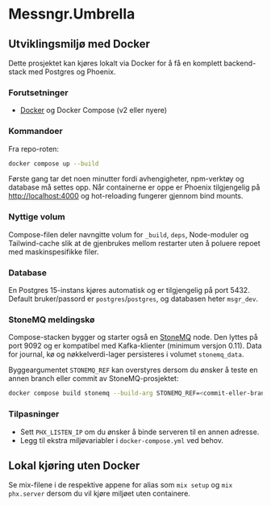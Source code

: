 # Messngr.Umbrella

## Utviklingsmiljø med Docker

Dette prosjektet kan kjøres lokalt via Docker for å få en komplett backend-stack
med Postgres og Phoenix.

### Forutsetninger

- [Docker](https://www.docker.com/) og Docker Compose (v2 eller nyere)

### Kommandoer

Fra repo-roten:

```bash
docker compose up --build
```

Første gang tar det noen minutter fordi avhengigheter, npm-verktøy og database
må settes opp. Når containerne er oppe er Phoenix tilgjengelig på
<http://localhost:4000> og hot-reloading fungerer gjennom bind mounts.

### Nyttige volum

Compose-filen deler navngitte volum for `_build`, `deps`, Node-moduler og
Tailwind-cache slik at de gjenbrukes mellom restarter uten å poluere repoet
med maskinspesifikke filer.

### Database

En Postgres 15-instans kjøres automatisk og er tilgjengelig på port 5432. Default
bruker/passord er `postgres`/`postgres`, og databasen heter `msgr_dev`.

### StoneMQ meldingskø

Compose-stacken bygger og starter også en [StoneMQ](https://github.com/jonefeewang/stonemq)
node. Den lyttes på port 9092 og er kompatibel med Kafka-klienter (minimum versjon
0.11). Data for journal, kø og nøkkelverdi-lager persisteres i volumet
`stonemq_data`.

Byggeargumentet `STONEMQ_REF` kan overstyres dersom du ønsker å teste en annen
branch eller commit av StoneMQ-prosjektet:

```bash
docker compose build stonemq --build-arg STONEMQ_REF=<commit-eller-branch>
```

### Tilpasninger

- Sett `PHX_LISTEN_IP` om du ønsker å binde serveren til en annen adresse.
- Legg til ekstra miljøvariabler i `docker-compose.yml` ved behov.

## Lokal kjøring uten Docker

Se mix-filene i de respektive appene for alias som `mix setup` og
`mix phx.server` dersom du vil kjøre miljøet uten containere.
